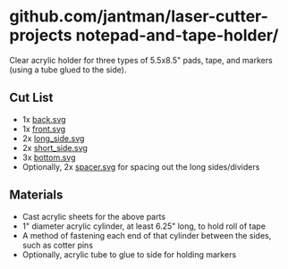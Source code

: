 # github.com/jantman/laser-cutter-projects notepad-and-tape-holder/

Clear acrylic holder for three types of 5.5x8.5" pads, tape, and markers (using a tube glued to the side).

## Cut List

* 1x [back.svg](back.svg)
* 1x [front.svg](front.svg)
* 2x [long_side.svg](long_side.svg)
* 2x [short_side.svg](short_side.svg)
* 3x [bottom.svg](bottom.svg)
* Optionally, 2x [spacer.svg](spacer.svg) for spacing out the long sides/dividers

## Materials

* Cast acrylic sheets for the above parts
* 1" diameter acrylic cylinder, at least 6.25" long, to hold roll of tape
* A method of fastening each end of that cylinder between the sides, such as cotter pins
* Optionally, acrylic tube to glue to side for holding markers
